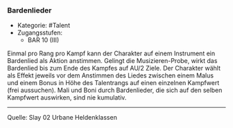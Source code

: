 ### Bardenlieder

- Kategorie: #Talent
- Zugangsstufen:
  - BAR 10 (III)

Einmal pro Rang pro Kampf kann der Charakter auf einem Instrument ein Bardenlied als Aktion anstimmen. Gelingt die Musizieren-Probe, wirkt das Bardenlied bis zum Ende des Kampfes auf AU/2 Ziele. Der Charakter wählt als Effekt jeweils vor dem Anstimmen des Liedes zwischen einem Malus und einem Bonus in Höhe des Talentrangs auf einen einzelnen Kampfwert (frei aussuchen). Mali und Boni durch Bardenlieder, die sich auf den selben Kampfwert auswirken, sind nie kumulativ.

---

Quelle: Slay 02 Urbane Heldenklassen
